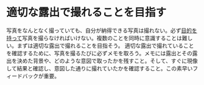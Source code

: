 # 適切な露出で撮れることを目指す
写真をなんとなく撮っていても、自分が納得できる写真は撮れない。必ず[目的を持って](202105051423%20%E7%9B%AE%E7%9A%84%E3%82%92%E6%8C%81%E3%81%A3%E3%81%A6%E8%A1%8C%E5%8B%95%E3%81%99%E3%82%8B.md)写真を撮らなければいけない。複数のことを同時に意識することは難しい。まずは適切な露出で撮れることを目指そう。
適切な露出で撮れていることを確認するために、写真を撮るたびに必ずメモを取ろう。メモには露出とその露出を決めた背景や、どのような意図で取ったかを残すこと。そして、すぐに現像して結果と確認し、意図した通りに撮れていたかを確認すること。この素早いフィードバックが重要。